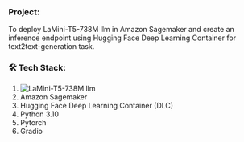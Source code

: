 ### Project: 
To deploy LaMini-T5-738M llm in Amazon Sagemaker and create an inference endpoint using Hugging Face Deep Learning Container for text2text-generation task. 

### 🛠️ Tech Stack:
1. ![LaMini-T5-738M llm](https://huggingface.co/MBZUAI/LaMini-T5-738M)
2. Amazon Sagemaker
3. Hugging Face Deep Learning Container (DLC)
4. Python 3.10
5. Pytorch
6. Gradio



